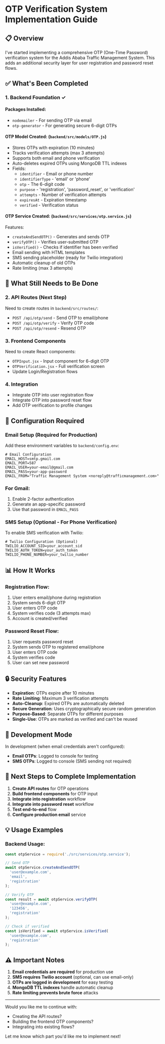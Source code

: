 # OTP Verification System Implementation Guide

## 📋 Overview

I've started implementing a comprehensive OTP (One-Time Password) verification system for the Addis Ababa Traffic Management System. This adds an additional security layer for user registration and password reset flows.

## ✅ What's Been Completed

### 1. **Backend Foundation** ✓

#### **Packages Installed:**
- `nodemailer` - For sending OTP via email
- `otp-generator` - For generating secure 6-digit OTPs

#### **OTP Model Created:** (`backend/src/models/OTP.js`)
- Stores OTPs with expiration (10 minutes)
- Tracks verification attempts (max 3 attempts)
- Supports both email and phone verification
- Auto-deletes expired OTPs using MongoDB TTL indexes
- Fields:
  - `identifier` - Email or phone number
  - `identifierType` - 'email' or 'phone'
  - `otp` - The 6-digit code
  - `purpose` - 'registration', 'password_reset', or 'verification'
  - `attempts` - Number of verification attempts
  - `expiresAt` - Expiration timestamp
  - `verified` - Verification status

#### **OTP Service Created:** (`backend/src/services/otp.service.js`)
Features:
- `createAndSendOTP()` - Generates and sends OTP
- `verifyOTP()` - Verifies user-submitted OTP
- `isVerified()` - Checks if identifier has been verified
- Email sending with HTML templates
- SMS sending placeholder (ready for Twilio integration)
- Automatic cleanup of old OTPs
- Rate limiting (max 3 attempts)

## 📝 What Still Needs to Be Done

### 2. **API Routes** (Next Step)
Need to create routes in `backend/src/routes/`:
- `POST /api/otp/send` - Send OTP to email/phone
- `POST /api/otp/verify` - Verify OTP code
- `POST /api/otp/resend` - Resend OTP

### 3. **Frontend Components**
Need to create React components:
- `OTPInput.jsx` - Input component for 6-digit OTP
- `OTPVerification.jsx` - Full verification screen
- Update Login/Registration flows

### 4. **Integration**
- Integrate OTP into user registration flow
- Integrate OTP into password reset flow
- Add OTP verification to profile changes

## 🔧 Configuration Required

### Email Setup (Required for Production)

Add these environment variables to `backend/config.env`:

```env
# Email Configuration
EMAIL_HOST=smtp.gmail.com
EMAIL_PORT=587
EMAIL_USER=your-email@gmail.com
EMAIL_PASS=your-app-password
EMAIL_FROM="Traffic Management System <noreply@trafficmanagement.com>"
```

### For Gmail:
1. Enable 2-factor authentication
2. Generate an app-specific password
3. Use that password in `EMAIL_PASS`

### SMS Setup (Optional - For Phone Verification)

To enable SMS verification with Twilio:

```env
# Twilio Configuration (Optional)
TWILIO_ACCOUNT_SID=your_account_sid
TWILIO_AUTH_TOKEN=your_auth_token  
TWILIO_PHONE_NUMBER=your_twilio_number
```

## 📊 How It Works

### Registration Flow:
1. User enters email/phone during registration
2. System sends 6-digit OTP
3. User enters OTP code
4. System verifies code (3 attempts max)
5. Account is created/verified

### Password Reset Flow:
1. User requests password reset
2. System sends OTP to registered email/phone
3. User enters OTP code
4. System verifies code
5. User can set new password

## 🔒 Security Features

- **Expiration**: OTPs expire after 10 minutes
- **Rate Limiting**: Maximum 3 verification attempts
- **Auto-Cleanup**: Expired OTPs are automatically deleted
- **Secure Generation**: Uses cryptographically secure random generation
- **Purpose-Based**: Separate OTPs for different purposes
- **Single-Use**: OTPs are marked as verified and can't be reused

## 📱 Development Mode

In development (when email credentials aren't configured):
- **Email OTPs**: Logged to console for testing
- **SMS OTPs**: Logged to console (SMS sending not required)

## 🚀 Next Steps to Complete Implementation

1. **Create API routes** for OTP operations
2. **Build frontend components** for OTP input
3. **Integrate into registration** workflow
4. **Integrate into password reset** workflow
5. **Test end-to-end** flow
6. **Configure production email** service

## 💡 Usage Examples

### Backend Usage:

```javascript
const otpService = require('./src/services/otp.service');

// Send OTP
await otpService.createAndSendOTP(
  'user@example.com',
  'email',
  'registration'
);

// Verify OTP
const result = await otpService.verifyOTP(
  'user@example.com',
  '123456',
  'registration'
);

// Check if verified
const isVerified = await otpService.isVerified(
  'user@example.com',
  'registration'
);
```

## ⚠️ Important Notes

1. **Email credentials are required** for production use
2. **SMS requires Twilio account** (optional, can use email-only)
3. **OTPs are logged in development** for easy testing
4. **MongoDB TTL indexes** handle automatic cleanup
5. **Rate limiting prevents brute force** attacks

---

Would you like me to continue with:
- Creating the API routes?
- Building the frontend OTP components?
- Integrating into existing flows?

Let me know which part you'd like me to implement next!
